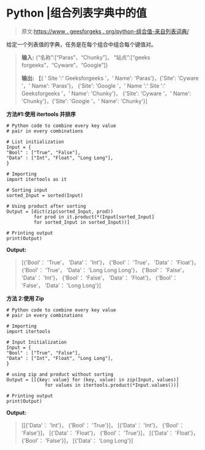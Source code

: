 # Python |组合列表字典中的值

> 原文:[https://www . geesforgeks . org/python-组合值-来自列表词典/](https://www.geeksforgeeks.org/python-combining-values-from-dictionary-of-list/)

给定一个列表值的字典，任务是在每个组合中组合每个键值对。

> **输入:**
> {“名称”:[“Paras”、“Chunky”]，
> “站点”:[“geeks forgeeks”、“Cyware”、“Google”]}
> 
> **输出:**
> 【{ ' Site ':' Geeksforgeeks '，' Name': 'Paras'}，{'Site': 'Cyware '，' Name': 'Paras'}，
> {'Site': 'Google '，' Name ':' Site ':' Geeksforgeeks '，' Name': 'Chunky'}，
> {'Site': 'Cyware '，' Name': 'Chunky'}，{'Site': 'Google '，' Name': 'Chunky'}]

**方法#1:使用 itertools 并排序**

```
# Python code to combine every key value
# pair in every combinations

# List initialization
Input = {
"Bool" : ["True", "False"],
"Data" : ["Int", "Float", "Long Long"],
}

# Importing
import itertools as it

# Sorting input
sorted_Input = sorted(Input)

# Using product after sorting
Output = [dict(zip(sorted_Input, prod)) 
          for prod in it.product(*(Input[sorted_Input]
          for sorted_Input in sorted_Input))]

# Printing output
print(Output)
```

**Output:**

> [{'Bool'： 'True'， 'Data'： 'Int'}， {'Bool'： 'True'， 'Data'： 'Float'}， {'Bool'： 'True'， 'Data'： 'Long Long Long'}， {'Bool'： 'False'， 'Data'： 'Int'}， {'Bool'： 'False'， 'Data'： 'Float'}， {'Bool'： 'False'， 'Data'： 'Long Long'}]

**方法 2:使用 Zip**

```
# Python code to combine every key value
# pair in every combinations

# Importing
import itertools

# Input Initialization
Input = {
"Bool" : ["True", "False"],
"Data" : ["Int", "Float", "Long Long"],
}

# using zip and product without sorting
Output = [[{key: value} for (key, value) in zip(Input, values)] 
              for values in itertools.product(*Input.values())]

# Printing output
print(Output)
```

**Output:**

> [[{'Data'： 'Int'}， {'Bool'： 'True'}]， [{'Data'： 'Int'}， {'Bool'： 'False'}]， [{'Data'： 'Float'}， {'Bool'： 'True'}]， [{'Data'： 'Float'}， {'Bool'： 'False'}]， [{'Data'： 'Long Long'}]
